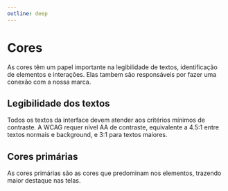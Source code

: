 ```yaml
---
outline: deep
---
```


# Cores

As cores têm um papel importante na legibilidade de textos, identificação de elementos e interações. Elas tambem são responsáveis por fazer uma conexão com a nossa marca.

## Legibilidade dos textos
Todos os textos da interface devem atender aos critérios mínimos de contraste. A WCAG requer nível AA de contraste, equivalente a 4.5:1 entre textos normais e background, e 3:1 para textos maiores.

## Cores primárias
As cores primárias são as cores que predominam nos elementos, trazendo maior destaque nas telas.

